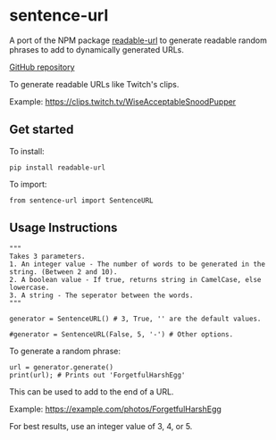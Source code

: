 # sentence-url

A port of the NPM package [readable-url](https://github.com/sharadbhat/ReadableURL) to generate readable random phrases to add to dynamically generated URLs.

[GitHub repository](https://github.com/Jabbey92/sentence-url)

To generate readable URLs like Twitch's clips.

Example: https://clips.twitch.tv/WiseAcceptableSnoodPupper

## Get started

To install:

    pip install readable-url

To import:

    from sentence-url import SentenceURL

## Usage Instructions

    """
    Takes 3 parameters.
    1. An integer value - The number of words to be generated in the string. (Between 2 and 10).
    2. A boolean value - If true, returns string in CamelCase, else lowercase.
    3. A string - The seperator between the words.
    """

    generator = SentenceURL() # 3, True, '' are the default values.

    #generator = SentenceURL(False, 5, '-') # Other options.

To generate a random phrase:

    url = generator.generate()
    print(url); # Prints out 'ForgetfulHarshEgg'


This can be used to add to the end of a URL.

Example: https://example.com/photos/ForgetfulHarshEgg

For best results, use an integer value of 3, 4, or 5.
